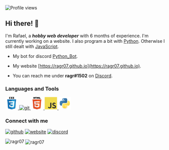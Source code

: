 ![Profile views](https://gpvc.arturio.dev/ragr07)  


## Hi there! 👋

I'm Rafael, a ***hobby web developer*** with 6 months of experience. I'm currently working on a website. I also program a bit with [Python](https://www.python.org/). Otherwise I still dealt with [JavaScript](https://www.javascript.com/).

- My bot for discord [Python_Bot](https://github.com/ragr07/Python_Bot).

- My website [https://ragr07.github.io](https://ragr07.github.io).

- You can reach me under **ragr#1502** on [Discord](https://github.com/discord).


<h3 align="left">Languages and Tools</h3>
<p align="left"> <a href="https://www.w3schools.com/css/" target="_blank" rel="noreferrer"> <img src="https://raw.githubusercontent.com/devicons/devicon/master/icons/css3/css3-original-wordmark.svg" alt="css3" width="40" height="40"/> </a> <a href="https://git-scm.com/" target="_blank" rel="noreferrer"> <img src="https://www.vectorlogo.zone/logos/git-scm/git-scm-icon.svg" alt="git" width="40" height="40"/> </a> <a href="https://www.w3.org/html/" target="_blank" rel="noreferrer"> <img src="https://raw.githubusercontent.com/devicons/devicon/master/icons/html5/html5-original-wordmark.svg" alt="html5" width="40" height="40"/> </a> <a href="https://developer.mozilla.org/en-US/docs/Web/JavaScript" target="_blank" rel="noreferrer"> <img src="https://raw.githubusercontent.com/devicons/devicon/master/icons/javascript/javascript-original.svg" alt="javascript" width="40" height="40"/> </a> <a href="https://www.python.org" target="_blank" rel="noreferrer"> <img src="https://raw.githubusercontent.com/devicons/devicon/master/icons/python/python-original.svg" alt="python" width="40" height="40"/> </a> </p>




### Connect with me

[<img src='https://cdn.jsdelivr.net/npm/simple-icons@3.0.1/icons/github.svg' alt='github' height='30'>](https://github.com/ragr07)  [<img src='https://cdn.jsdelivr.net/npm/simple-icons@3.0.1/icons/icloud.svg' alt='website' height='30'>](https://ragr07.github.io)  [<img src='https://cdn.jsdelivr.net/npm/simple-icons@3.0.1/icons/discord.svg' alt='discord' height='30'>](https://discord.gg/DgwW5gpc)  


<p><img align="left" src="https://github-readme-stats.vercel.app/api/top-langs?username=ragr07&show_icons=true&locale=en&layout=compact" alt="ragr07" /></p>

<p>&nbsp;<img align="center" src="https://github-readme-stats.vercel.app/api?username=ragr07&show_icons=true&theme=tokyonight&locale=en" alt="ragr07" /></p>
